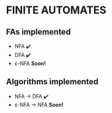 # FINITE AUTOMATES


## FAs implemented
- NFA  :heavy_check_mark:
- DFA		 :heavy_check_mark:
- ε-NFA   **Soon!**

## Algorithms implemented
- NFA -> DFA  :heavy_check_mark:
- ε-NFA -> NFA   **Soon!**

